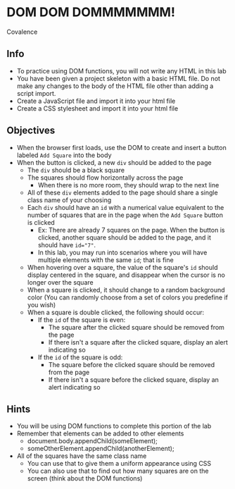 # DOM DOM DOMMMMMMM!
Covalence

## Info
* To practice using DOM functions, you will not write any HTML in this lab
* You have been given a project skeleton with a basic HTML file. Do not make any changes to the body of the HTML file other than adding a script import.
* Create a JavaScript file and import it into your html file
* Create a CSS stylesheet and import it into your html file

## Objectives
* When the browser first loads, use the DOM to create and insert a button labeled `Add Square` into the body
* When the button is clicked, a new `div` should be added to the page
    * The `div` should be a black square
    * The squares should flow horizontally across the page
        * When there is no more room, they should wrap to the next line
    * All of these `div` elements added to the page should share a single class name of your choosing
    * Each `div` should have an `id` with a numerical value equivalent to the number of squares that are in the page when the `Add Square` button is clicked
        * Ex: There are already 7 squares on the page. When the button is clicked, another square should be added to the page, and it should have `id="7"`.
        * In this lab, you may run into scenarios where you will have multiple elements with the same `id`; that is fine
    * When hovering over a square, the value of the square's `id` should display centered in the square, and disappear when the cursor is no longer over the square
    * When a square is clicked, it should change to a random background color (You can randomly choose from a set of colors you predefine if you wish)
    * When a square is double clicked, the following should occur:
        * If the `id` of the square is even:
            * The square after the clicked square should be removed from the page
            * If there isn't a square after the clicked square, display an alert indicating so
        * If the `id` of the square is odd:
            * The square before the clicked square should be removed from the page
            * If there isn't a square before the clicked square, display an alert indicating so

## Hints
* You will be using DOM functions to complete this portion of the lab
* Remember that elements can be added to other elements
    * document.body.appendChild(someElement);
    * someOtherElement.appendChild(anotherElement);
* All of the squares have the same class name
    * You can use that to give them a uniform appearance using CSS
    * You can also use that to find out how many squares are on the screen (think about the DOM functions)